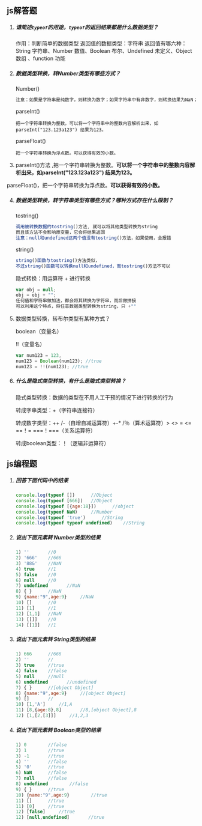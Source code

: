 ## js解答题

1. ##### 请简述`typeof`的用途，`typeof`的返回结果都是什么数据类型？

   作用：判断简单的数据类型
   返回值的数据类型：字符串
   返回值有哪六种： String 字符串、Number 数值、Boolean 布尔、Undefined 未定义、Object 数组 、function 功能

2. ##### 数据类型转换，转Number类型有哪些方式？

   Number()

   ```js
   注意：如果是字符串是纯数字，则转换为数字；如果字符串中有非数字，则转换结果为NaN；如果字符 串为空串或者是空格，则结果为0；如果是Boolean类型，true为1，false为0；如果是null,结果为0；如果是undefined，结果为NaN.
   ```

    parseInt()

   ```
   把一个字符串转换为整数。可以将一个字符串中的整数内容解析出来，如parseInt("123.123a123") 结果为123。
   ```

   parseFloat()

   ```
   把一个字符串转换为浮点数。可以获得有效的小数。
   ```

   

3.  parseInt()方法 ,把一个字符串转换为整数。**可以将一个字符串中的整数内容解析出来，如parseInt("123.123a123") 结果为123。**

   ​      parseFloat()，把一个字符串转换为浮点数。**可以获得有效的小数。**

4. ##### 数据类型转换，转字符串类型有哪些方式？哪种方式存在什么限制？

   tostring()

   ```js
   调用被转换数据的tostring()方法, 就可以将其他类型转换为string
   而且该方法不会影响原变量，它会将结果返回
   注意：null和undefined这两个值没有tostring()方法，如果使用，会报错
   ```

   string()

   ```js
   string()函数与tostring()方法类似，
   不过string()函数可以转换null和undefined，而tostring()方法不可以
   ```

   隐式转换：用运算符 + 进行转换

   ```js
   var obj = null;
   obj = obj + "";
   任何值和字符串做加法，都会将其转换为字符串，而后做拼接
   可以利用这个特点，将任意数据类型转换为string，只 +""
   ```

   

5. 数据类型转换，转布尔类型有某种方式？

   boolean（变量名）

   !!（变量名）

   ```js
   var num123 = 123,
   num123 = Boolean(num123); //true
   num123 = !!(num123); //true
   ```

6. ##### 什么是隐式类型转换，有什么是隐式类型转换？

   隐式类型转换：数据的类型在不用人工干预的情况下进行转换的行为

   

   转成字串类型：+（字符串连接符）

   转成数字类型：++ /-（自增自减运算符）+-* /％（算术运算符）> <> = <= ==！= ===！===（关系运算符）

   转成boolean类型：！（逻辑非运算符）



## js编程题

 1. ##### 回答下面代码中的结果

    ```js
    console.log(typeof [])      //Object
    console.log(typeof [666])   //Object
    console.log(typeof [{age:18}])      //object
    console.log(typeof NaN)     //Number
    console.log(typeof 'true')      //String
    console.log(typeof typeof undefined)    //String
    ```

 2. ##### 说出下面元素转 Number类型的结果

    ```js
    1) ''       //0
    2) '666'    //666
    3) '88&'    //NaN
    4) true     //1
    5) false    //0
    6) null     //0
    7) undefined       //NaN
    8) { }      //NaN
    9) {name:"9",age:9}     //NaN
    10) []      //0
    11) [1]     //1
    12) [1,1]   //NaN
    13) [[]]    //0
    14) [[1]]   //1
    ```

 3. ##### 说出下面元素转 String类型的结果

    ```js
    1) 666      //666
    2) ''       //
    3) true     //true
    4) false    //false
    5) null     //null
    6) undefined       //undefined
    7) { }      //[object Object]
    8) {name:"9",age:9}     //[object Object]
    9) []       //
    10) [1,'A']     //1,A
    11) [8,{age:8},8]       //8,[object Object],8
    12) [1,[2,[3]]]     //1,2,3
    ```

 4. ##### 说出下面元素转 Boolean类型的结果

    ```js
    1) 0        //false
    2) 1        //true
    3) -1       //true
    4) ''       //false
    5) '0'      //true
    6) NaN      //false
    7) null     //false
    8) undefined        //false
    9) { }      //true
    10) {name:"9",age:9}        //true
    11) []      //true
    11) [0]     //true
    12) [false]     //true
    12) [null,undefined]       //true
    ```